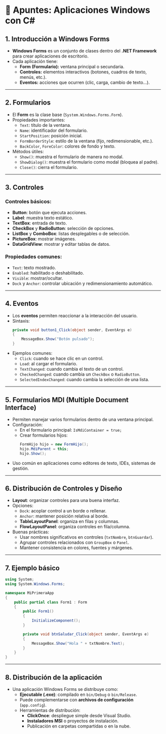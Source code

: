 # 📘 Apuntes: Aplicaciones Windows con C#

## 1. Introducción a Windows Forms
- **Windows Forms** es un conjunto de clases dentro del **.NET Framework** para crear aplicaciones de escritorio.
- Cada aplicación tiene:
  - **Form (Formulario):** ventana principal o secundaria.
  - **Controles:** elementos interactivos (botones, cuadros de texto, menús, etc.).
  - **Eventos:** acciones que ocurren (clic, carga, cambio de texto…).

---

## 2. Formularios
- El **Form** es la clase base (`System.Windows.Forms.Form`).
- Propiedades importantes:
  - `Text`: título de la ventana.
  - `Name`: identificador del formulario.
  - `StartPosition`: posición inicial.
  - `FormBorderStyle`: estilo de la ventana (fijo, redimensionable, etc.).
  - `BackColor`, `ForeColor`: colores de fondo y texto.
- Métodos útiles:
  - `Show()`: muestra el formulario de manera no modal.
  - `ShowDialog()`: muestra el formulario como modal (bloquea al padre).
  - `Close()`: cierra el formulario.

---

## 3. Controles
### Controles básicos:
- **Button**: botón que ejecuta acciones.
- **Label**: muestra texto estático.
- **TextBox**: entrada de texto.
- **CheckBox** y **RadioButton**: selección de opciones.
- **ListBox** y **ComboBox**: listas desplegables o de selección.
- **PictureBox**: mostrar imágenes.
- **DataGridView**: mostrar y editar tablas de datos.

### Propiedades comunes:
- `Text`: texto mostrado.
- `Enabled`: habilitado o deshabilitado.
- `Visible`: mostrar/ocultar.
- `Dock` y `Anchor`: controlar ubicación y redimensionamiento automático.

---

## 4. Eventos
- Los **eventos** permiten reaccionar a la interacción del usuario.
- Sintaxis:
  ```csharp
  private void button1_Click(object sender, EventArgs e)
  {
      MessageBox.Show("Botón pulsado");
  }
  ```
- Ejemplos comunes:
  - `Click`: cuando se hace clic en un control.
  - `Load`: al cargar el formulario.
  - `TextChanged`: cuando cambia el texto de un control.
  - `CheckedChanged`: cuando cambia un `CheckBox` o `RadioButton`.
  - `SelectedIndexChanged`: cuando cambia la selección de una lista.

---

## 5. Formularios MDI (Multiple Document Interface)
- Permiten manejar varios formularios dentro de una ventana principal.
- Configuración:
  - En el formulario principal: `IsMdiContainer = true;`
  - Crear formularios hijos:
    ```csharp
    FormHijo hijo = new FormHijo();
    hijo.MdiParent = this;
    hijo.Show();
    ```
- Uso común en aplicaciones como editores de texto, IDEs, sistemas de gestión.

---

## 6. Distribución de Controles y Diseño
- **Layout**: organizar controles para una buena interfaz.
- Opciones:
  - `Dock`: acoplar control a un borde o rellenar.
  - `Anchor`: mantener posición relativa al borde.
  - **TableLayoutPanel**: organiza en filas y columnas.
  - **FlowLayoutPanel**: organiza controles en fila/columna.
- Buenas prácticas:
  - Usar nombres significativos en controles (`txtNombre`, `btnGuardar`).
  - Agrupar controles relacionados con `GroupBox` o `Panel`.
  - Mantener consistencia en colores, fuentes y márgenes.

---

## 7. Ejemplo básico
```csharp
using System;
using System.Windows.Forms;

namespace MiPrimeraApp
{
    public partial class Form1 : Form
    {
        public Form1()
        {
            InitializeComponent();
        }

        private void btnSaludar_Click(object sender, EventArgs e)
        {
            MessageBox.Show("Hola " + txtNombre.Text);
        }
    }
}
```

---

## 8. Distribución de la aplicación
- Una aplicación Windows Forms se distribuye como:
  - **Ejecutable (.exe)**: compilado en `bin/Debug` o `bin/Release`.
  - Puede complementarse con **archivos de configuración** (`app.config`).
  - Herramientas de distribución:
    - **ClickOnce**: despliegue simple desde Visual Studio.
    - **Instaladores MSI** o proyectos de instalación.
    - Publicación en carpetas compartidas o en la nube.
